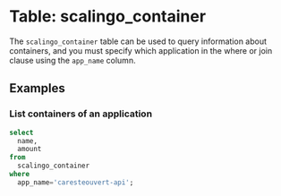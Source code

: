 # Table: scalingo_container

The `scalingo_container` table can be used to query information about containers, and you must specify which application in the where or join clause using the `app_name` column.

## Examples

### List containers of an application

```sql
select
  name,
  amount
from
  scalingo_container
where
  app_name='caresteouvert-api';
```
